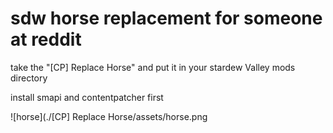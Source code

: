 # sdw horse replacement for someone at reddit

take the "[CP] Replace Horse" and put it in your stardew Valley mods directory

install smapi and contentpatcher first

![horse](./\[CP\] Replace Horse/assets/horse.png